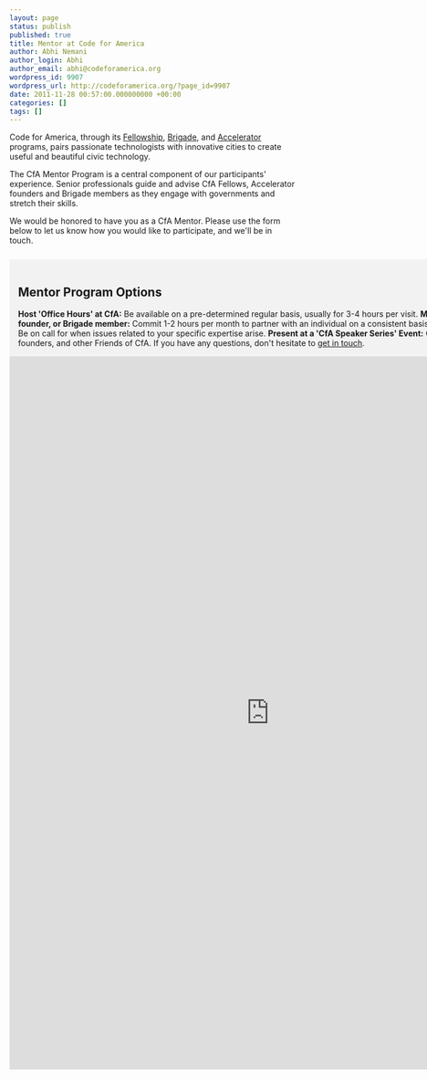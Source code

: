 ```yaml
---
layout: page
status: publish
published: true
title: Mentor at Code for America
author: Abhi Nemani
author_login: Abhi
author_email: abhi@codeforamerica.org
wordpress_id: 9907
wordpress_url: http://codeforamerica.org/?page_id=9907
date: 2011-11-28 00:57:00.000000000 +00:00
categories: []
tags: []
---
```

Code for America, through its <a href="http://www.codeforamerica.org/fellows/">Fellowship</a>, <a href="http://www.codeforamerica.org/brigade/">Brigade</a>, and <a href="http://www.codeforamerica.org/accelerator/">Accelerator</a> programs, pairs passionate technologists with innovative cities to create useful and beautiful civic technology.

The CfA Mentor Program is a central component of our participants' experience. Senior professionals guide and advise CfA Fellows, Accelerator founders and Brigade members as they engage with governments and stretch their skills.

We would be honored to have you as a CfA Mentor. Please use the form below to let us know how you would like to participate, and we'll be in touch.
<div style="width: 910px; margin-top: 25px; background: #f2f2f2; padding: 15px;">
<h2>Mentor Program Options</h2>
<strong>Host 'Office Hours' at CfA:</strong> Be available on a pre-determined regular basis, usually for 3-4 hours per visit.
<strong>Mentor a Fellow, Accelerator founder, or Brigade member:</strong> Commit 1-2 hours per month to partner with an individual on a consistent basis.
<strong>Provide Periodic Advice: </strong> Be on call for when issues related to your specific expertise arise.
<strong>Present at a 'CfA Speaker Series' Event:</strong> Give a brief talk to Fellows, founders, and other Friends of CfA.
If you have any questions, don't hesitate to <a href="mailto:info@codeforamerica.org">get in touch</a>.

</div>
<div style="width: 510px; float: left;"><iframe src="https://docs.google.com/forms/d/1kFP2caLmoY3xr3clOqMxWMhC66RuLDgwugtYEZ-AhxE/viewform?embedded=true" height="1250" width="910" frameborder="0" marginwidth="0" marginheight="0"></iframe></div>
